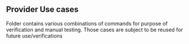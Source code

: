 ## Provider Use cases 

Folder contains various combinations of commands for purpose of verification
and manual testing. Those cases are subject to be reused for future use/verifications